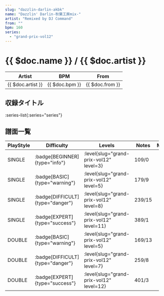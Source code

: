 ```yaml
---
slug: "dazzlin-darlin-akbk"
name: "Dazzlin' Darlin-秋葉工房mix-"
artist: "Remixed by DJ Command"
from: ""
bpm: 160
series:
  - "grand-prix-vol12"
---
```


# {{ $doc.name }} / {{ $doc.artist }}

|Artist|BPM|From|
|------|---|----|
|{{ $doc.artist }}|{{ $doc.bpm }}|{{ $doc.from }}|

## 収録タイトル

:series-list{:series="series"}

## 譜面一覧

|PlayStyle|Difficulty|Levels|Notes|Movie|
|---------|----------|------|-----|-----|
|SINGLE| :badge[BEGINNER]{type="info"}|<div class="field is-grouped is-grouped-multiline"> :level{slug="grand-prix-vol12" level=3}</div>|109/0||
|SINGLE| :badge[BASIC]{type="warning"}|<div class="field is-grouped is-grouped-multiline"> :level{slug="grand-prix-vol12" level=5}</div>|179/9||
|SINGLE| :badge[DIFFICULT]{type="danger"}|<div class="field is-grouped is-grouped-multiline"> :level{slug="grand-prix-vol12" level=8}</div>|239/15||
|SINGLE| :badge[EXPERT]{type="success"}|<div class="field is-grouped is-grouped-multiline"> :level{slug="grand-prix-vol12" level=11}</div>|389/1||
|DOUBLE| :badge[BASIC]{type="warning"}|<div class="field is-grouped is-grouped-multiline"> :level{slug="grand-prix-vol12" level=5}</div>|169/13||
|DOUBLE| :badge[DIFFICULT]{type="danger"}|<div class="field is-grouped is-grouped-multiline"> :level{slug="grand-prix-vol12" level=7}</div>|259/8||
|DOUBLE| :badge[EXPERT]{type="success"}|<div class="field is-grouped is-grouped-multiline"> :level{slug="grand-prix-vol12" level=12}</div>|401/3||
